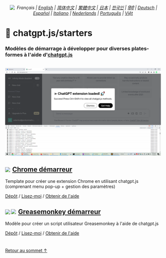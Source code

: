 <div align="center">

###### <a href="https://github.com/kudoai/chatgpt.js/tree/main/starters/docs"><img height=15 style="margin: 0 3px -2px" src="https://raw.githubusercontent.com/kudoai/chatgpt.js/0fc3060273fcff77d3e2ff968d5c74acdab62beb/media/images/icons/earth-americas-icon32.svg"></a> Français | <a href="../..#readme">English</a> | <a href="../zh-cn#readme">简体中文</a> | <a href="../zh-tw#readme">繁體中文</a> | <a href="../ja#readme">日本</a> | <a href="../ko#readme">한국인</a> | <a href="../hi#readme">हिंदी</a> | <a href="../de#readme">Deutsch</a> | <a href="../es#readme">Español</a> | <a href="../it#readme">Italiano</a> | <a href="../nl#readme">Nederlands</a> | <a href="../pt#readme">Português</a> | <a href="../vi#readme">Việt</a>

</div>

# 🚀 chatgpt.js/starters

### Modèles de démarrage à développer pour diverses plates-formes à l'aide d'<a href="https://github.com/kudoai/chatgpt.js">chatgpt.js</a>

<br>

<picture>
    <source type="img/webp" srcset="../../chrome/media/images/screenshots/extension-loaded.webp">
    <img src="../../chrome/media/images/screenshots/extension-loaded.png">
</picture>

<h2><a href="../../chrome"><img style="margin: 0 2px -1px 0" height=18 src="https://www.google.com/chrome/static/images/favicons/apple-icon-60x60.png"></a> <a href="../../chrome">Chrome démarreur</a></h2>

Template pour créer une extension Chrome en utilisant chatgpt.js (comprenant menu pop-up + gestion des paramètres)

[Dépôt](https://github.com/kudoai/chatgpt.js-chrome-starter) / [Lisez-moi](../../chrome/docs/fr#readme) / [Obtenir de l'aide](https://github.com/kudoai/chatgpt.js-chrome-starter/issues)

<h2><a href="../../greasemonkey"><img style="margin: 0 2px -0.065rem 0" height=19 src="https://raw.githubusercontent.com/kudoai/chatgpt.js/main/starters/media/images/icons/tampermonkey-icon28.png"><img style="margin: 0 2px -0.035rem 1px" height=19.5 src="https://raw.githubusercontent.com/kudoai/chatgpt.js/main/starters/media/images/icons/violentmonkey-icon100.png"></a> <a href="../../greasemonkey">Greasemonkey démarreur</a></h2>

Modèle pour créer un script utilisateur Greasemonkey à l'aide de chatgpt.js

[Dépôt](https://github.com/kudoai/chatgpt.js-greasemonkey-starter) / [Lisez-moi](../../greasemonkey#readme) / [Obtenir de l'aide](https://github.com/kudoai/chatgpt.js-greasemonkey-starter/issues)

#

[Retour au sommet ↑](#)
